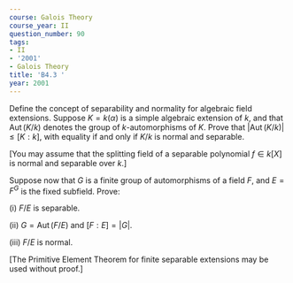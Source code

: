 ```yaml
---
course: Galois Theory
course_year: II
question_number: 90
tags:
- II
- '2001'
- Galois Theory
title: 'B4.3 '
year: 2001
---
```



Define the concept of separability and normality for algebraic field extensions. Suppose $K=k(\alpha)$ is a simple algebraic extension of $k$, and that $\operatorname{Aut}(K / k)$ denotes the group of $k$-automorphisms of $K$. Prove that $|\operatorname{Aut}(K / k)| \leqslant[K: k]$, with equality if and only if $K / k$ is normal and separable.

[You may assume that the splitting field of a separable polynomial $f \in k[X]$ is normal and separable over $k$.]

Suppose now that $G$ is a finite group of automorphisms of a field $F$, and $E=F^{G}$ is the fixed subfield. Prove:

(i) $F / E$ is separable.

(ii) $G=\operatorname{Aut}(F / E)$ and $[F: E]=|G|$.

(iii) $F / E$ is normal.

[The Primitive Element Theorem for finite separable extensions may be used without proof.]
